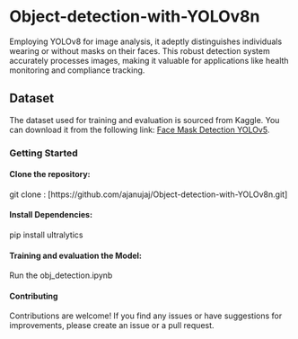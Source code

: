 # Object-detection-with-YOLOv8n
Employing YOLOv8 for image analysis, it adeptly distinguishes individuals wearing or without masks on their faces. This robust detection system accurately processes images, making it valuable for applications like health monitoring and compliance tracking.


## Dataset
The dataset used for training and evaluation is sourced from Kaggle. You can download it from the following link: [Face Mask Detection YOLOv5](https://www.kaggle.com/datasets/deepakat002/face-mask-detection-yolov5).


<h3>Getting Started</h3>

<h4>Clone the repository:</h4>
git clone : [https://github.com/ajanujaj/Object-detection-with-YOLOv8n.git]


<h4>Install Dependencies:</h4>
pip install ultralytics


<h4>Training and evaluation the Model:</h4>
  Run the obj_detection.ipynb

<h4>Contributing</h4>
Contributions are welcome! If you find any issues or have suggestions for improvements, please create an issue or a pull request.
